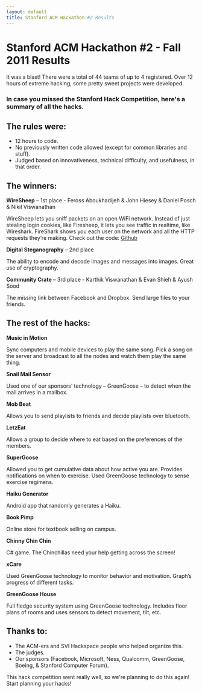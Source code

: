 ```yaml
---
layout: default
title: Stanford ACM Hackathon #2 Results
---
```


# Stanford ACM Hackathon #2 - Fall 2011 Results

It was a blast! There were a total of 44 teams of up to 4 registered. Over 12 hours of extreme hacking, some pretty sweet projects were developed.

### In case you missed the Stanford Hack Competition, here's a summary of all the hacks.

## The rules were:

- 12 hours to code.
- No previously written code allowed (except for common libraries and stuff).
- Judged based on innovativeness, technical difficulty, and usefulness, in that order.

## The winners:

**WireSheep** – 1st place - Feross Aboukhadijeh & John Hiesey & Daniel Posch & Nikil Viswanathan

WireSheep lets you sniff packets on an open WiFi network. Instead of just stealing login cookies, like Firesheep, it lets you see traffic in realtime, like Wireshark. FireShark shows you each user on the network and all the HTTP requests they’re making. Check out the code: [Github](https://github.com/feross/WireSheep)

**Digital Steganography** – 2nd place

The ability to encode and decode images and messages into images. Great use of cryptography.

**Community Crate** – 3rd place - Karthik Viswanathan & Evan Shieh & Ayush Sood

The missing link between Facebook and Dropbox. Send large files to your friends.

## The rest of the hacks:

**Music in Motion**

Sync computers and mobile devices to play the same song. Pick a song on the server and broadcast to all the nodes and watch them play the same thing.

**Snail Mail Sensor**

Used one of our sponsors’ technology – GreenGoose – to detect when the mail arrives in a mailbox.

**Mob Beat**

Allows you to send playlists to friends and decide playlists over bluetooth.

**LetzEat**

Allows a group to decide where to eat based on the preferences of the members.

**SuperGoose**

Allowed you to get cumulative data about how active you are. Provides notifications on when to exercise. Used GreenGoose technology to sense exercise regimens.

**Haiku Generator**

Android app that randomly generates a Haiku.

**Book Pimp**

Online store for textbook selling on campus.

**Chinny Chin Chin**

C# game. The Chinchillas need your help getting across the screen!

**xCare**

Used GreenGoose technology to monitor behavior and motivation. Graph’s progress of different tasks.

**GreenGoose House**

Full fledge security system using GreenGoose technology. Includes floor plans of rooms and uses sensors to detect movement, tilt, etc.

## Thanks to:

- The ACM-ers and SVI Hackspace people who helped organize this.
- The judges.
- Our sponsors (Facebook, Microsoft, Ness, Qualcomm, GreenGoose, Boeing, & Stanford Computer Forum).

This hack competition went really well, so we're planning to do this again! Start planning your hacks!
